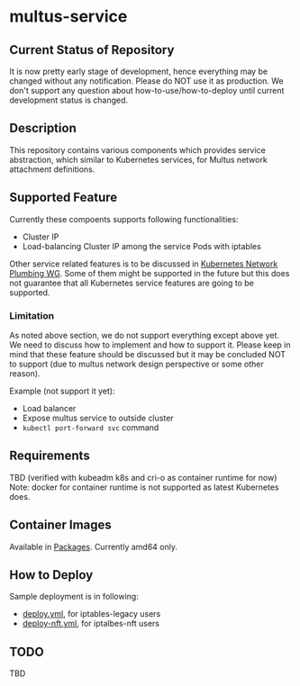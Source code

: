 # multus-service


## Current Status of Repository

It is now pretty early stage of development, hence everything may be changed without any notification. Please do NOT use it as production. We don't support any question about how-to-use/how-to-deploy until current development status is changed.


## Description

This repository contains various components which provides service abstraction, which similar to Kubernetes services, for Multus network attachment definitions.


## Supported Feature

Currently these compoents supports following functionalities:

- Cluster IP
- Load-balancing Cluster IP among the service Pods with iptables

Other service related features is to be discussed in [Kubernetes Network Plumbing WG](https://github.com/k8snetworkplumbingwg/community). Some of them might be supported in the future but this does not guarantee that all Kubernetes service features are going to be supported.

### Limitation

As noted above section, we do not support everything except above yet. We need to discuss how to implement and how to support it. Please keep in mind that these feature should be discussed but it may be concluded NOT to support (due to multus network design perspective or some other reason).

Example (not support it yet):

- Load balancer
- Expose multus service to outside cluster
- `kubectl port-forward svc` command


## Requirements

TBD (verified with kubeadm k8s and cri-o as container runtime for now)
Note: docker for container runtime is not supported as latest Kubernetes does.


## Container Images

Available in [Packages](https://github.com/k8snetworkplumbingwg/multus-service/pkgs/container/multus-service).
Currently amd64 only.

## How to Deploy

Sample deployment is in following:

- [deploy.yml](https://raw.githubusercontent.com/k8snetworkplumbingwg/multus-service/main/deploy.yml), for iptables-legacy users
- [deploy-nft.yml](https://raw.githubusercontent.com/k8snetworkplumbingwg/multus-service/main/deploy-nft.yml), for iptalbes-nft users

## TODO

TBD
